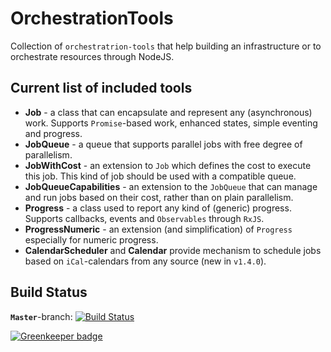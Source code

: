 # OrchestrationTools
Collection of `orchestratrion-tools` that help building an infrastructure or to orchestrate resources through NodeJS.

## Current list of included tools
* __Job__ - a class that can encapsulate and represent any (asynchronous) work. Supports `Promise`-based work, enhanced states, simple eventing and progress.
* __JobQueue__ - a queue that supports parallel jobs with free degree of parallelism.
* __JobWithCost__ - an extension to `Job` which defines the cost to execute this job. This kind of job should be used with a compatible queue.
* __JobQueueCapabilities__ - an extension to the `JobQueue` that can manage and run jobs based on their cost, rather than on plain parallelism.
* __Progress__ - a class used to report any kind of (generic) progress. Supports callbacks, events and `Observables` through `RxJS`.
* __ProgressNumeric__ - an extension (and simplification) of `Progress` especially for numeric progress.
* __CalendarScheduler__ and __Calendar__ provide mechanism to schedule jobs based on `iCal`-calendars from any source (new in `v1.4.0`).

## Build Status
__`Master`__-branch: [![Build Status](https://api.travis-ci.org/MrShoenel/orchestration-tools.svg?branch=master)](https://travis-ci.org/MrShoenel/orchestration-tools)

[![Greenkeeper badge](https://badges.greenkeeper.io/MrShoenel/orchestration-tools.svg)](https://greenkeeper.io/)
